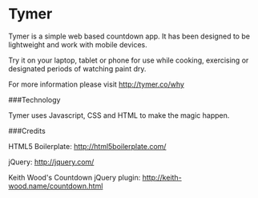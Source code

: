 Tymer
=========

Tymer is a simple web based countdown app. It has been designed to be lightweight and work with mobile devices.

Try it on your laptop, tablet or phone for use while cooking, exercising or designated periods of watching paint dry.

For more information please visit http://tymer.co/why

###Technology

Tymer uses Javascript, CSS and HTML to make the magic happen.

###Credits

HTML5 Boilerplate: http://html5boilerplate.com/

jQuery: http://jquery.com/

Keith Wood's Countdown jQuery plugin: http://keith-wood.name/countdown.html